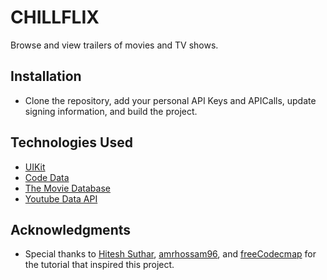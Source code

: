 # CHILLFLIX

Browse and view trailers of movies and TV shows.


## Installation
- Clone the repository, add your personal API Keys and APICalls, update signing information, and build the project.

## Technologies Used
- [UIKit](https://developer.apple.com/documentation/uikit)
- [Code Data](https://developer.apple.com/documentation/coredata)
- [The Movie Database](https://www.themoviedb.org/)
- [Youtube Data API](https://developers.google.com/youtube/v3/docs/search/list)

## Acknowledgments
- Special thanks to [Hitesh Suthar](https://github.com/hiteshsuthar1410/NetflixClone.git), [amrhossam96](https://github.com/amrhossam96), and [freeCodecmap](https://github.com/freeCodeCamp) for the tutorial that inspired this project.

